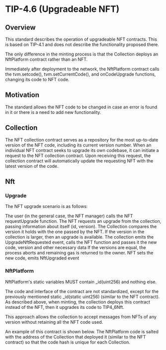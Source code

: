 # TIP-4.6 (Upgradeable NFT)

## Overview

This standard describes the operation of upgradeable NFT contracts. This is based on TIP-4.1 and does not describe the functionality proposed there.

The only difference in the minting process is that the Collection deploys an NftPlatform contract rather than an NFT.

Immediately after deployment to the network, the NftPlatform contract calls the tvm.setcode(), tvm.setCurrentCode(), and onCodeUpgrade functions, changing its code to NFT code.

## Motivation

The standard allows the NFT code to be changed in case an error is found in it or there is a need to add new functionality.

## Collection

The NFT collection contract serves as a repository for the most up-to-date version of the NFT code, including its current version number. When an individual NFT contract seeks to upgrade its own codebase, it can initiate a request to the NFT collection contract. Upon receiving this request, the collection contract will automatically update the requesting NFT with the latest version of the code.

## Nft

### Upgrade

The NFT upgrade scenario is as follows:

The user (in the general case, the NFT manager) calls the NFT requestUpgrade function.
The NFT requests an upgrade from the collection, passing information about itself (id, version).
The Collection compares the version it holds with the one passed by the NFT.
If the version in the collection is larger, then an upgrade is available. The collection emits the UpgradeNftRequested event, calls the NFT function and passes it the new code, version and other necessary data
    If the versions are equal, the process aborts and remaining gas is returned to the owner.
NFT sets the new code, emits NftUpgraded event

### NftPlatform

NftPlatform's static variables MUST contain _id(uint256) and nothing else.

The code and interface of the contract are not standardized, except for the previously mentioned static _id(static uint256) (similar to the NFT contract). As described above, when minting, the collection deploys this contract instead of the NFT, then it upgrades its code to TIP4_6Nft.

This approach allows the collection to accept messages from NFTs of any version without retaining all the NFT code used.

An example of this contract is shown below. The NftPlatform code is salted with the address of the Collection that deployed it (similar to the NFT contract) so that the code hash is unique for each Collection.
